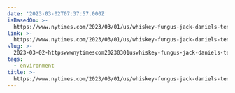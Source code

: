 ```yaml
---
date: '2023-03-02T07:37:57.000Z'
isBasedOn: >-
  https://www.nytimes.com/2023/03/01/us/whiskey-fungus-jack-daniels-tennessee.html
link: >-
  https://www.nytimes.com/2023/03/01/us/whiskey-fungus-jack-daniels-tennessee.html
slug: >-
  2023-03-02-httpswwwnytimescom20230301uswhiskey-fungus-jack-daniels-tennesseehtml
tags:
  - environment
title: >-
  https://www.nytimes.com/2023/03/01/us/whiskey-fungus-jack-daniels-tennessee.html
---
```



